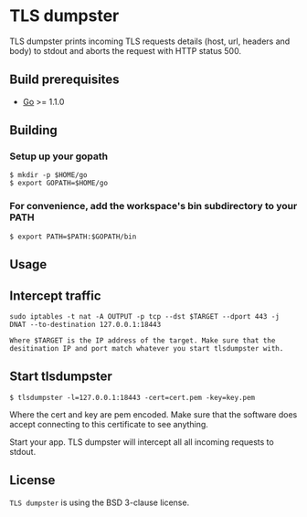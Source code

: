 TLS dumpster
=============

TLS dumpster prints incoming TLS requests details (host, url, headers and body) to stdout and aborts the request with HTTP status 500.

## Build prerequisites

  - [Go](http://golang.org) >= 1.1.0

## Building

  ### Setup up your gopath

    $ mkdir -p $HOME/go
    $ export GOPATH=$HOME/go

  ### For convenience, add the workspace's bin subdirectory to your PATH

  	$ export PATH=$PATH:$GOPATH/bin

## Usage

  ## Intercept traffic

  	sudo iptables -t nat -A OUTPUT -p tcp --dst $TARGET --dport 443 -j DNAT --to-destination 127.0.0.1:18443

  	Where $TARGET is the IP address of the target. Make sure that the desitination IP and port match whatever you start tlsdumpster with.

  ## Start tlsdumpster

	$ tlsdumpster -l=127.0.0.1:18443 -cert=cert.pem -key=key.pem

  Where the cert and key are pem encoded. Make sure that the software
  does accept connecting to this certificate to see anything.

  Start your app. TLS dumpster will intercept all all incoming requests to stdout.

## License

`TLS dumpster` is using the BSD 3-clause license.
